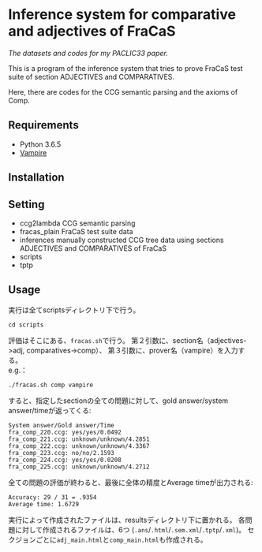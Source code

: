 # Inference system for comparative and adjectives of FraCaS

*The datasets and codes for my PACLIC33 paper.*

This is a program of the inference system that tries to prove FraCaS test suite of section ADJECTIVES and COMPARATIVES.

Here, there are codes for the CCG semantic parsing and the axioms of Comp.

## Requirements

* Python 3.6.5
* [Vampire](https://github.com/vprover/vampire)


## Installation

## Setting

* ccg2lambda
  CCG semantic parsing
* fracas_plain
  FraCaS test suite data
* inferences
  manually constructed CCG tree data using sections ADJECTIVES and COMPARATIVES of FraCaS
* scripts
* tptp


## Usage
<!--
システムの動かし方を中心に説明して、実験の再現方法を説明する。
-->
実行は全てscriptsディレクトリ下で行う。
```
cd scripts
```
評価はそこにある、`fracas.sh`で行う。
第２引数に、section名（adjectives->adj, comparatives->comp）、
第３引数に、prover名（vampire）を入力する。  
e.g.：
```
./fracas.sh comp vampire
```
すると、指定したsectionの全ての問題に対して、gold answer/system answer/timeが返ってくる:
```
System answer/Gold answer/Time
fra_comp_220.ccg: yes/yes/0.0492
fra_comp_221.ccg: unknown/unknown/4.2851
fra_comp_222.ccg: unknown/unknown/4.3367
fra_comp_223.ccg: no/no/2.1593
fra_comp_224.ccg: yes/yes/0.0208
fra_comp_225.ccg: unknown/unknown/4.2712
```
全ての問題の評価が終わると、最後に全体の精度とAverage timeが出力される:
```
Accuracy: 29 / 31 = .9354
Average time: 1.6729
```
実行によって作成されたファイルは、resultsディレクトリ下に置かれる。
各問題に対して作成されるファイルは、6つ (`.ans`/`.html`/`.sem.xml`/`.tptp`/`.xml`)。
セクジョンごとに`adj_main.html`と`comp_main.html`も作成される。


